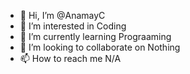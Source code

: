 - 👋 Hi, I’m @AnamayC
- 👀 I’m interested in Coding
- 🌱 I’m currently learning Prograaming
- 💞️ I’m looking to collaborate on Nothing
- 📫 How to reach me N/A
<!---
AnamayC/AnamayC is a ✨ special ✨ repository because its `README.md` (this file) appears on your GitHub profile.
You can click the Preview link to take a look at your changes.
--->
